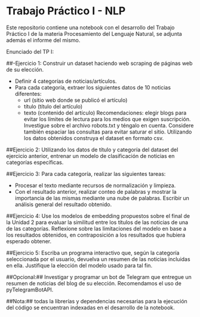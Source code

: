 # Trabajo Práctico I - NLP

Este repositorio contiene una notebook con el desarrollo del Trabajo Práctico I de la materia Procesamiento del Lenguaje Natural, se adjunta además el informe del mismo. 

Enunciado del TP I:

##-Ejercicio 1:
Construir un dataset haciendo web scraping de páginas web de su elección.
- Definir 4 categorías de noticias/artículos.
- Para cada categoría, extraer los siguientes datos de 10 noticias diferentes:
  - url (sitio web donde se publicó el artículo) 
  - título (título del artículo)  
  - texto (contenido del artículo)
Recomendaciones: elegir blogs para evitar los límites de lectura para los medios que exigen suscripción. Investigue sobre el archivo robots.txt y téngalo en cuenta. Considere también espaciar las consultas para evitar saturar el sitio.
Utilizando los datos obtenidos construya el dataset en formato csv.

##Ejercicio 2:
Utilizando los datos de título y categoría del dataset del ejercicio anterior, entrenar un modelo de clasificación de noticias en categorías específicas.

##Ejercicio 3:
Para cada categoría, realizar las siguientes tareas:
- Procesar el texto mediante recursos de normalización y limpieza.
- Con el resultado anterior, realizar conteo de palabras y mostrar la importancia de las mismas mediante una nube de palabras.
Escribir un análisis general del resultado obtenido.

##Ejercicio 4:
Use los modelos de embedding propuestos sobre el final de la Unidad 2 para evaluar la similitud entre los títulos de las noticias de una de las categorías.
Reflexione sobre las limitaciones del modelo en base a los resultados obtenidos, en contraposición a los resultados que hubiera esperado obtener.

##Ejercicio 5:
Escriba un programa interactivo que, según la categoría seleccionada por el usuario, devuelva un resumen de las noticias incluidas en ella.
Justifique la elección del modelo usado para tal fin.

##Opcional:## Investigar y programar un bot de Telegram que entregue un resumen de noticias del blog de su elección. Recomendamos el uso de pyTelegramBotAPI.




##Nota:## todas la librerías y dependencias necesarias para la ejecución del código se encuentran indexadas en el desarrollo de la notebook. 
